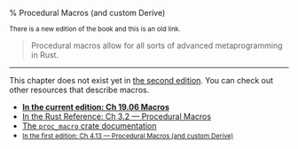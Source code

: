 % Procedural Macros (and custom Derive)

<small>There is a new edition of the book and this is an old link.</small>

> Procedural macros allow for all sorts of advanced metaprogramming in Rust.

---

This chapter does not exist yet in [the second edition][2].
You can check out other resources that describe macros.

* **[In the current edition: Ch 19.06 Macros][2]**
* [In the Rust Reference: Ch 3.2 — Procedural Macros][4]
* [The `proc_macro` crate documentation][3]
* <small>[In the first edition: Ch 4.13 — Procedural Macros (and custom Derive)][1]</small>


[1]: https://doc.rust-lang.org/1.30.0/book/first-edition/procedural-macros.html
[2]: ch19-06-macros.html
[3]: https://doc.rust-lang.org/proc_macro/index.html
[4]: https://doc.rust-lang.org/reference/procedural-macros.html
